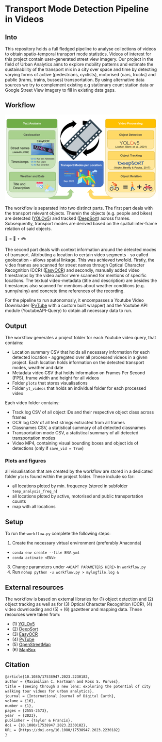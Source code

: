 # Transport Mode Detection Pipeline in Videos

## Into

This repository holds a full fledged pipeline to analyse collections of videos to obtain spatio-temporal transport mode statistics. Videos of interest for this project contain user-generated street view imagery. Our project in the field of Urban Analytics aims to explore mobility patterns and estimate the sustainability of the transport mix in a city over space and time by detecting varying forms of active (pedestrians, cyclists), motorised (cars, trucks) and public (trams, trains, busses) transportation. By using alternative data sources we try to complement existing e.g stationary count station data or Google Street View imagery to fill in existing data gaps. 


## Workflow

![workflow](workflow.png)

The workflow is separated into two distinct parts.
The first part deals with the transport relevant objects. Therein the objects (e.g. people and bikes) are detected ([YOLOv5](https://github.com/mikel-brostrom/Yolov5_DeepSort_Pytorch/)) and tracked ([DeepSort](https://github.com/nwojke/deep_sort)) across frames. Subsequently, transport modes are derived based on the spatial inter-frame relation of said objects.

:bicyclist: = :walking: + :bike:

The second part deals with context information around the detected modes of transport. Attributing a location to certain video segments - so called geolocation - allows spatial linkage. This was achieved twofold. Firstly, the video frames are scanned for street names through Optical Character Recognition (OCR) ([EasyOCR](https://pypi.org/project/easyocr/)) and secondly, manually added video timestamps by the video author were scanned for mentions of specific locations. The textual video-metadata (title and description) are besides the timestamps also scanned for mentions about weather conditions (e.g. sunny/rainy) and concrete time references of the recording.

For the pipeline to run autonomosly, it encompasses a Youtube Video Downloader ([PyTube](https://github.com/pytube/pytube) with a custom built wrapper) and the Youtube API module (YoutubeAPI-Query) to obtain all necessary data to run. 


## Output

The workflow generates a project folder for each Youtube video query, that contains:

- Location summary CSV that holds all necessary information for each detected location - aggregated over all processed videos in a given project. Each location holds information on the detected transport modes, weather and date
- Metadata video CSV that holds information on Frames Per Second (FPS), frame width and height for all videos
- Folder `plots` that stores visualisations
- Folder `yt_videos` that holds an individual folder for each processed video

Each video folder contains:

- Track log CSV of all object IDs and their respective object class across frames
- OCR log CSV of all text strings extracted from all frames
- Classnames CSV, a statistical summary of all detected classnames
- Transportation mode CSV, a statistical summary of all detected transportation modes
- Video MP4, containing visual bounding boxes and object ids of detections (only if `save_vid = True`)

### Plots and figures
all visualisation that are created by the workflow are stored in a dedicated folder `plots` found within the project folder.
These include so far:
- all locations ploted by min. frequency (stored in subfolder `temp_analysis_freq_n`) 
- all locations ploted by active, motorised and public transportation counts
- map with all locations


## Setup

To run the `workflow.py` complete the following steps:

1. Create the necessary virtual environment (preferably Anaconda)
- `conda env create --file ENV.yml`
- `conda activate <ENV>`

3. Change parameters under `<ADAPT PARAMETERS HERE>` in `workflow.py`
4. Run `nohup python -u workflow.py > mylogfile.log &` 



## External resources

The workflow is based on external libraries for (1) object detection and (2) object tracking as well as for (3) Optical Character Recognition (OCR), (4) video downloading and (5) + (6) gazetteer and mapping data. These resources were taken from:

- (1) [YOLOv5](https://github.com/mikel-brostrom/Yolov5_DeepSort_Pytorch/)
- (2) [DeepSort](https://github.com/nwojke/deep_sort)
- (3) [EasyOCR](https://pypi.org/project/easyocr/)
- (4) [PyTube](https://github.com/pytube/pytube)
- (5) [OpenStreetMap](https://www.openstreetmap.org)
- (6) [MapBox](https://www.mapbox.com/)


## Citation

```
@article{10.1080/17538947.2023.2230182,
author = {Maximilian C. Hartmann and Ross S. Purves},
title = {Seeing through a new lens: exploring the potential of city walking tour videos for urban analytics},
journal = {International Journal of Digital Earth},
volume = {16},
number = {1},
pages = {2555-2573},
year  = {2023},
publisher = {Taylor & Francis},
doi = {10.1080/17538947.2023.2230182},
URL = {https://doi.org/10.1080/17538947.2023.2230182}
}
```
